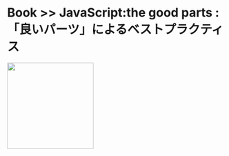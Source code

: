 # Book >> JavaScript:the good parts : 「良いパーツ」によるベストプラクティス

<img src="https://cover.openbd.jp/9784873113913.jpg" style="width: 200px"/>